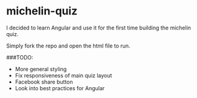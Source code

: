 # michelin-quiz

I decided to learn Angular and use it for the first time building the michelin quiz.

Simply fork the repo and open the html file to run.

###TODO:
- More general styling
- Fix responsiveness of main quiz layout
- Facebook share button
- Look into best practices for Angular
